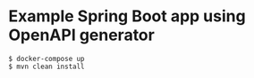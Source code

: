 Example Spring Boot app using OpenAPI generator
===

```
$ docker-compose up
$ mvn clean install
```
